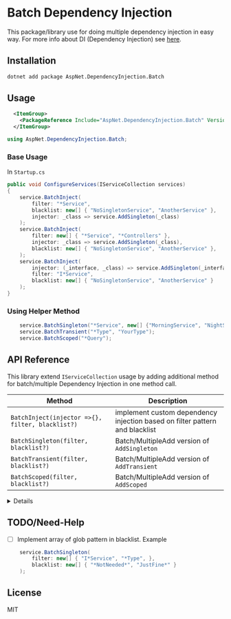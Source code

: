 # Batch Dependency Injection

This package/library use for doing multiple dependency injection in easy way. For more info about DI (Dependency Injection) see [here](https://docs.microsoft.com/en-us/aspnet/core/fundamentals/dependency-injection).

## Installation

```bash
dotnet add package AspNet.DependencyInjection.Batch
```

## Usage

```xml
  <ItemGroup>
    <PackageReference Include="AspNet.DependencyInjection.Batch" Version="1.0.0-alpha*" />
  </ItemGroup>
```

```csharp
using AspNet.DependencyInjection.Batch;
```

### Base Usage
In `Startup.cs`

```csharp
public void ConfigureServices(IServiceCollection services)
{
    service.BatchInject(
        filter: "*Service",
        blacklist: new[] { "NoSingletonService", "AnotherService" },
        injector: _class => service.AddSingleton(_class)
    );
    service.BatchInject(
        filter: new[] { "*Service", "*Controllers" },
        injector: _class => service.AddSingleton(_class),
        blacklist: new[] { "NoSingletonService", "AnotherService" },
    );
    service.BatchInject(
        injector: (_interface, _class) => service.AddSingleton(_interface, _class),
        filter: "I*Service",
        blacklist: new[] { "NoSingletonService", "AnotherService" }
    );
}
```

### Using Helper Method

```csharp
    service.BatchSingleton("*Service", new[] {"MorningService", "NightService"});
    service.BatchTransient("*Type", "YourType");
    service.BatchScoped("*Query");
```

## API Reference

This library extend `IServiceCollection` usage by adding additional method for batch/multiple Dependency Injection in one method call.

| Method | Description |
|------- |------------ |
| `BatchInject(injector =>{}, filter, blacklist?)` | implement custom dependency injection based on filter pattern and blacklist |
| `BatchSingleton(filter, blacklist?)` | Batch/MultipleAdd version of `AddSingleton` |
| `BatchTransient(filter, blacklist?)` | Batch/MultipleAdd version of `AddTransient` |
| `BatchScoped(filter, blacklist?)` | Batch/MultipleAdd version of `AddScoped` |

<details>

| Parameter | Description | Type |
|---------- |-------- |---------- |
| `injector` (lambda) | implement callback for custom DI | `Action<Type>`, `Action<Type, Type>` |
| `filter` | list or glob pattern for specify which class name to inject | `string`, `string[]` |
| `blacklist` (optional) | list or glob pattern for specify which class name **not** to be injected | `string`, `string[]` |
</details>


## TODO/Need-Help

* [ ] Implement array of glob pattern in blacklist. Example

```csharp
    service.BatchSingleton(
        filter: new[] { "I*Service", "*Type", },
        blacklist: new[] { "*NotNeeded*", "JustFine*" }
    );
```

## License
MIT